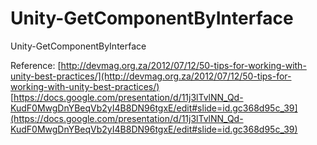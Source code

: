 Unity-GetComponentByInterface
=============================

Unity-GetComponentByInterface

Reference:
[http://devmag.org.za/2012/07/12/50-tips-for-working-with-unity-best-practices/](http://devmag.org.za/2012/07/12/50-tips-for-working-with-unity-best-practices/)
[https://docs.google.com/presentation/d/11j3lTvlNN_Qd-KudF0MwgDnYBeqVb2yI4B8DN96tgxE/edit#slide=id.gc368d95c_39](https://docs.google.com/presentation/d/11j3lTvlNN_Qd-KudF0MwgDnYBeqVb2yI4B8DN96tgxE/edit#slide=id.gc368d95c_39)
